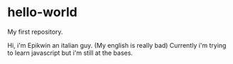 # hello-world
My first repository.

Hi, i'm Epikwin an italian guy. (My english is really bad)
Currently i'm trying to learn javascript but i'm still at the bases.
